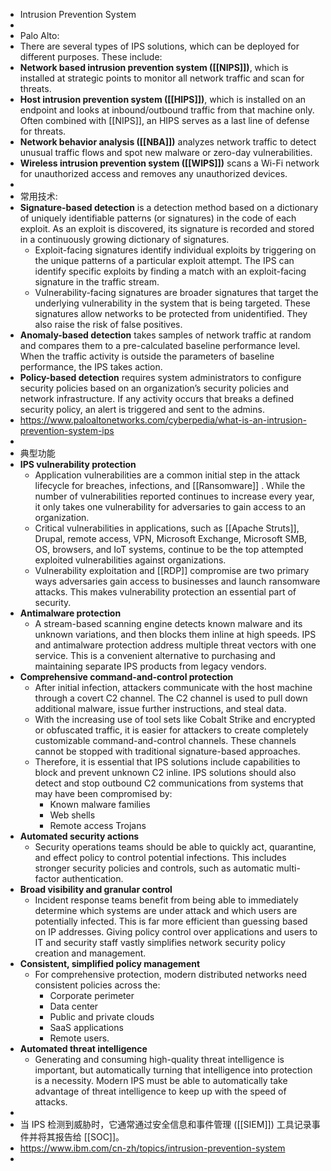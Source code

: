 - Intrusion Prevention System
-
- Palo Alto:
- There are several types of IPS solutions, which can be deployed for different purposes. These include:
- **Network based intrusion prevention system ([[NIPS]])**, which is installed at strategic points to monitor all network traffic and scan for threats.
- **Host intrusion prevention system ([[HIPS]])**, which is installed on an endpoint and looks at inbound/outbound traffic from that machine only. Often combined with [[NIPS]], an HIPS serves as a last line of defense for threats.
- **Network behavior analysis ([[NBA]])** analyzes network traffic to detect unusual traffic flows and spot new malware or zero-day vulnerabilities.
- **Wireless intrusion prevention system ([[WIPS]])** scans a Wi-Fi network for unauthorized access and removes any unauthorized devices.
-
- 常用技术:
- **Signature-based detection** is a detection method based on a dictionary of uniquely identifiable patterns (or signatures) in the code of each exploit. As an exploit is discovered, its signature is recorded and stored in a continuously growing dictionary of signatures.
	- Exploit-facing signatures identify individual exploits by triggering on the unique patterns of a particular exploit attempt. The IPS can identify specific exploits by finding a match with an exploit-facing signature in the traffic stream.
	- Vulnerability-facing signatures are broader signatures that target the underlying vulnerability in the system that is being targeted. These signatures allow networks to be protected from unidentified. They also raise the risk of false positives.
- **Anomaly-based detection** takes samples of network traffic at random and compares them to a pre-calculated baseline performance level. When the traffic activity is outside the parameters of baseline performance, the IPS takes action.
- **Policy-based detection** requires system administrators to configure security policies based on an organization’s security policies and network infrastructure. If any activity occurs that breaks a defined security policy, an alert is triggered and sent to the admins.
- https://www.paloaltonetworks.com/cyberpedia/what-is-an-intrusion-prevention-system-ips
-
- 典型功能
- **IPS vulnerability protection**
	- Application vulnerabilities are a common initial step in the attack lifecycle for breaches, infections, and [[Ransomware]] . While the number of vulnerabilities reported continues to increase every year, it only takes one vulnerability for adversaries to gain access to an organization.
	- Critical vulnerabilities in applications, such as [[Apache Struts]], Drupal, remote access, VPN, Microsoft Exchange, Microsoft SMB, OS, browsers, and IoT systems, continue to be the top attempted exploited vulnerabilities against organizations.
	- Vulnerability exploitation and [[RDP]] compromise are two primary ways adversaries gain access to businesses and launch ransomware attacks. This makes vulnerability protection an essential part of security.
- **Antimalware protection**
	- A stream-based scanning engine detects known malware and its unknown variations, and then blocks them inline at high speeds. IPS and antimalware protection address multiple threat vectors with one service. This is a convenient alternative to purchasing and maintaining separate IPS products from legacy vendors.
- **Comprehensive command-and-control protection**
	- After initial infection, attackers communicate with the host machine through a covert C2 channel. The C2 channel is used to pull down additional malware, issue further instructions, and steal data.
	- With the increasing use of tool sets like Cobalt Strike and encrypted or obfuscated traffic, it is easier for attackers to create completely customizable command-and-control channels. These channels cannot be stopped with traditional signature-based approaches.
	- Therefore, it is essential that IPS solutions include capabilities to block and prevent unknown C2 inline. IPS solutions should also detect and stop outbound C2 communications from systems that may have been compromised by:
		- Known malware families
		- Web shells
		- Remote access Trojans
- **Automated security actions**
	- Security operations teams should be able to quickly act, quarantine, and effect policy to control potential infections. This includes stronger security policies and controls, such as automatic multi-factor authentication.
- **Broad visibility and granular control**
	- Incident response teams benefit from being able to immediately determine which systems are under attack and which users are potentially infected. This is far more efficient than guessing based on IP addresses. Giving policy control over applications and users to IT and security staff vastly simplifies network security policy creation and management.
- **Consistent, simplified policy management**
	- For comprehensive protection, modern distributed networks need consistent policies across the:
		- Corporate perimeter
		- Data center
		- Public and private clouds
		- SaaS applications
		- Remote users.
- **Automated threat intelligence**
	- Generating and consuming high-quality threat intelligence is important, but automatically turning that intelligence into protection is a necessity. Modern IPS must be able to automatically take advantage of threat intelligence to keep up with the speed of attacks.
-
- 当 IPS 检测到威胁时，它通常通过安全信息和事件管理 ([[SIEM]]) 工具记录事件并将其报告给 [[SOC]]。
- https://www.ibm.com/cn-zh/topics/intrusion-prevention-system
-